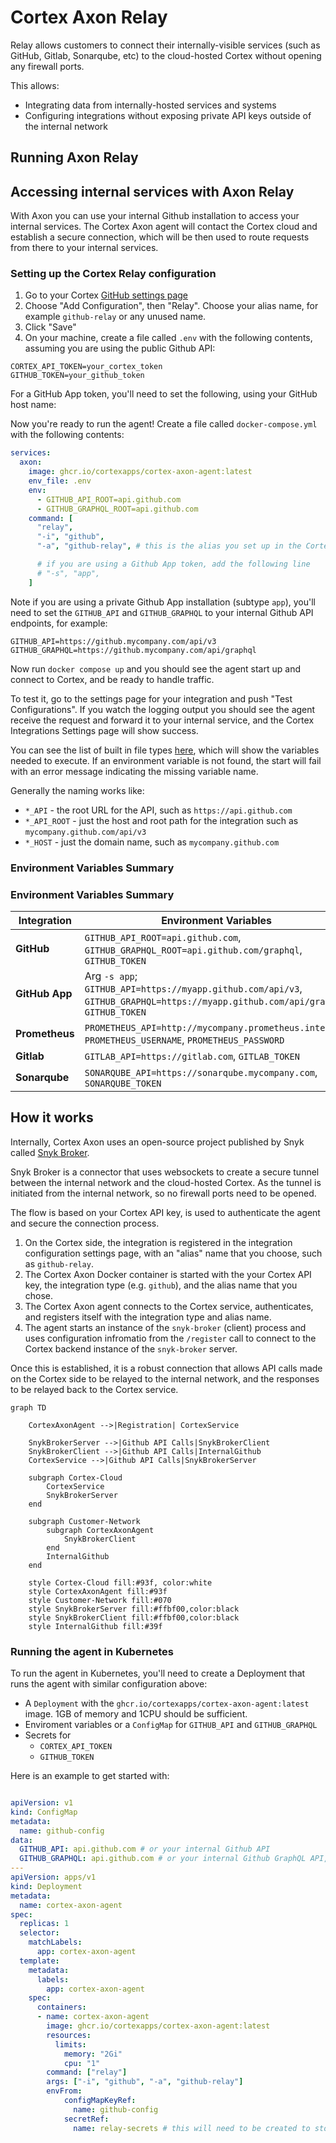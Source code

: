 # Cortex Axon Relay

Relay allows customers to connect their internally-visible services (such as GitHub, Gitlab, Sonarqube, etc) to the cloud-hosted Cortex without opening any firewall ports.

This allows:

* Integrating data from internally-hosted services and systems
* Configuring integrations without exposing private API keys outside of the internal network

## Running Axon Relay

## Accessing internal services with Axon Relay

With Axon you can use your internal Github installation to access your internal services. The Cortex Axon agent will contact the Cortex cloud and establish a secure connection, which will be then used to route requests from there to your internal services.

### Setting up the Cortex Relay configuration 

1. Go to your Cortex [GitHub settings page](https://app.getcortexapp.com/admin/settings/github) 
2. Choose "Add Configuration", then "Relay".  Choose your alias name, for example `github-relay` or any unused name.
3. Click "Save"
4. On your machine, create a file called `.env` with the following contents, assuming you are using the public Github API:

```
CORTEX_API_TOKEN=your_cortex_token
GITHUB_TOKEN=your_github_token
```

For a GitHub App token, you'll need to set the following, using your GitHub host name:


Now you're ready to run the agent!  Create a file called `docker-compose.yml` with the following contents:

```yaml
services:
  axon:
    image: ghcr.io/cortexapps/cortex-axon-agent:latest
    env_file: .env
    env:
      - GITHUB_API_ROOT=api.github.com
      - GITHUB_GRAPHQL_ROOT=api.github.com
    command: [
      "relay",
      "-i", "github",
      "-a", "github-relay", # this is the alias you set up in the Cortex UI

      # if you are using a Github App token, add the following line
      # "-s", "app",
    ]
```

Note if you are using a private Github App installation (subtype `app`), you'll need to set the `GITHUB_API` and `GITHUB_GRAPHQL` to your internal Github API endpoints, for example:

```
GITHUB_API=https://github.mycompany.com/api/v3
GITHUB_GRAPHQL=https://github.mycompany.com/api/graphql
```

Now run `docker compose up` and you should see the agent start up and connect to Cortex, and be ready to handle traffic.

To test it, go to the settings page for your integration and push "Test Configurations". If you watch the logging output you should see the agent receive the request and forward it to your internal service, and the Cortex Integrations Settings page will show success.

You can see the list of built in file types [here](agent/server/snykbroker/accept_files), which will show the variables needed to execute. If an environment variable
is not found, the start will fail with an error message indicating the missing variable name.

Generally the naming works like:

* `*_API` - the root URL for the API, such as `https://api.github.com`
* `*_API_ROOT` - just the host and root path for the integration such as `mycompany.github.com/api/v3`
* `*_HOST` - just the domain name, such as `mycompany.github.com`


### Environment Variables Summary
### Environment Variables Summary

| Integration    | Environment Variables                                                                                               |
|----------------|---------------------------------------------------------------------------------------------------------------------|
| **GitHub**     | `GITHUB_API_ROOT=api.github.com`, `GITHUB_GRAPHQL_ROOT=api.github.com/graphql`, `GITHUB_TOKEN`                |
| **GitHub App** | Arg `-s app`; `GITHUB_API=https://myapp.github.com/api/v3`, `GITHUB_GRAPHQL=https://myapp.github.com/api/graphql`, `GITHUB_TOKEN` |
| **Prometheus** | `PROMETHEUS_API=http://mycompany.prometheus.internal`, `PROMETHEUS_USERNAME`, `PROMETHEUS_PASSWORD`                 |
| **Gitlab**     | `GITLAB_API=https://gitlab.com`, `GITLAB_TOKEN`                                                                     |
| **Sonarqube**  | `SONARQUBE_API=https://sonarqube.mycompany.com`, `SONARQUBE_TOKEN`                                                 |
## How it works

Internally, Cortex Axon uses an open-source project published by Snyk called [Snyk Broker](https://docs.snyk.io/enterprise-setup/snyk-broker). 

Snyk Broker is a connector that uses websockets to create a secure tunnel between the internal network and the cloud-hosted Cortex. As the tunnel is initiated from the internal network, so no firewall ports need to be opened.

The flow is based on your Cortex API key, is used to authenticate the agent and secure the connection process.

1. On the Cortex side, the integration is registered in the integration configuration settings page, with an "alias" name that you choose, such as `github-relay`.
2. The Cortex Axon Docker container is started with the your Cortex API key, the integration type (e.g. `github`), and the alias name that you chose. 
3. The Cortex Axon agent connects to the Cortex service, authenticates, and registers itself with the integration type and alias name.
4. The agent starts an instance of the `snyk-broker` (client) process and uses configuration infromatio from the `/register` call to connect to the Cortex backend instance of the `snyk-broker` server.

Once this is established, it is a robust connection that allows API calls made on the Cortex side to be relayed to the internal network, and the responses to be relayed back to the Cortex service.


```mermaid
graph TD
   
    CortexAxonAgent -->|Registration| CortexService

    SnykBrokerServer -->|Github API Calls|SnykBrokerClient
    SnykBrokerClient -->|Github API Calls|InternalGithub
    CortexService -->|Github API Calls|SnykBrokerServer

    subgraph Cortex-Cloud
        CortexService        
        SnykBrokerServer
    end

    subgraph Customer-Network
        subgraph CortexAxonAgent
            SnykBrokerClient
        end
        InternalGithub
    end

    style Cortex-Cloud fill:#93f, color:white
    style CortexAxonAgent fill:#93f
    style Customer-Network fill:#070
    style SnykBrokerServer fill:#ffbf00,color:black
    style SnykBrokerClient fill:#ffbf00,color:black
    style InternalGithub fill:#39f
```


### Running the agent in Kubernetes

To run the agent in Kubernetes, you'll need to create a Deployment that runs the agent with similar configuration above:

* A `Deployment` with the `ghcr.io/cortexapps/cortex-axon-agent:latest` image. 1GB of memory and 1CPU should be sufficient.
* Enviroment variables or a `ConfigMap` for `GITHUB_API` and `GITHUB_GRAPHQL`
* Secrets for
    * `CORTEX_API_TOKEN`
    * `GITHUB_TOKEN`
    
Here is an example to get started with:

```yaml

apiVersion: v1
kind: ConfigMap
metadata:
  name: github-config
data:
  GITHUB_API: api.github.com # or your internal Github API
  GITHUB_GRAPHQL: api.github.com # or your internal Github GraphQL API, minus /graphql
---
apiVersion: apps/v1
kind: Deployment
metadata:
  name: cortex-axon-agent
spec:
  replicas: 1
  selector:
    matchLabels:
      app: cortex-axon-agent
  template:
    metadata:
      labels:
        app: cortex-axon-agent
    spec:
      containers:
      - name: cortex-axon-agent
        image: ghcr.io/cortexapps/cortex-axon-agent:latest
        resources:
          limits:
            memory: "2Gi"
            cpu: "1"
        command: ["relay"]
        args: ["-i", "github", "-a", "github-relay"]
        envFrom:
            configMapKeyRef:
              name: github-config
            secretRef:
              name: relay-secrets # this will need to be created to store your Cortex and Github keys
```



